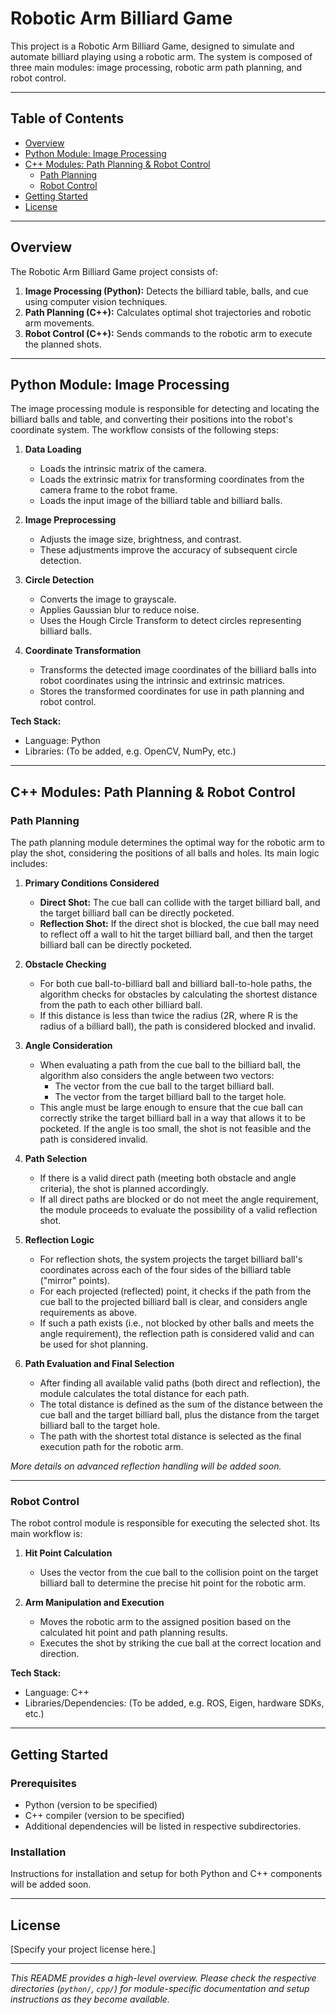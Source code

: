 # Robotic Arm Billiard Game

This project is a Robotic Arm Billiard Game, designed to simulate and automate billiard playing using a robotic arm. The system is composed of three main modules: image processing, robotic arm path planning, and robot control.

---

## Table of Contents

- [Overview](#overview)
- [Python Module: Image Processing](#python-module-image-processing)
- [C++ Modules: Path Planning & Robot Control](#c-modules-path-planning--robot-control)
    - [Path Planning](#path-planning)
    - [Robot Control](#robot-control)
- [Getting Started](#getting-started)
- [License](#license)

---

## Overview

The Robotic Arm Billiard Game project consists of:

1. **Image Processing (Python):** Detects the billiard table, balls, and cue using computer vision techniques.
2. **Path Planning (C++):** Calculates optimal shot trajectories and robotic arm movements.
3. **Robot Control (C++):** Sends commands to the robotic arm to execute the planned shots.

---

## Python Module: Image Processing

The image processing module is responsible for detecting and locating the billiard balls and table, and converting their positions into the robot's coordinate system. The workflow consists of the following steps:

1. **Data Loading**
    - Loads the intrinsic matrix of the camera.
    - Loads the extrinsic matrix for transforming coordinates from the camera frame to the robot frame.
    - Loads the input image of the billiard table and billiard balls.

2. **Image Preprocessing**
    - Adjusts the image size, brightness, and contrast.
    - These adjustments improve the accuracy of subsequent circle detection.

3. **Circle Detection**
    - Converts the image to grayscale.
    - Applies Gaussian blur to reduce noise.
    - Uses the Hough Circle Transform to detect circles representing billiard balls.

4. **Coordinate Transformation**
    - Transforms the detected image coordinates of the billiard balls into robot coordinates using the intrinsic and extrinsic matrices.
    - Stores the transformed coordinates for use in path planning and robot control.

**Tech Stack:**  
- Language: Python  
- Libraries: (To be added, e.g. OpenCV, NumPy, etc.)

---

## C++ Modules: Path Planning & Robot Control

### Path Planning

The path planning module determines the optimal way for the robotic arm to play the shot, considering the positions of all balls and holes. Its main logic includes:

1. **Primary Conditions Considered**
    - **Direct Shot:** The cue ball can collide with the target billiard ball, and the target billiard ball can be directly pocketed.
    - **Reflection Shot:** If the direct shot is blocked, the cue ball may need to reflect off a wall to hit the target billiard ball, and then the target billiard ball can be directly pocketed.

2. **Obstacle Checking**
    - For both cue ball-to-billiard ball and billiard ball-to-hole paths, the algorithm checks for obstacles by calculating the shortest distance from the path to each other billiard ball.
    - If this distance is less than twice the radius (2R, where R is the radius of a billiard ball), the path is considered blocked and invalid.

3. **Angle Consideration**
    - When evaluating a path from the cue ball to the billiard ball, the algorithm also considers the angle between two vectors:
      - The vector from the cue ball to the target billiard ball.
      - The vector from the target billiard ball to the target hole.
    - This angle must be large enough to ensure that the cue ball can correctly strike the target billiard ball in a way that allows it to be pocketed. If the angle is too small, the shot is not feasible and the path is considered invalid.

4. **Path Selection**
    - If there is a valid direct path (meeting both obstacle and angle criteria), the shot is planned accordingly.
    - If all direct paths are blocked or do not meet the angle requirement, the module proceeds to evaluate the possibility of a valid reflection shot.

5. **Reflection Logic**
    - For reflection shots, the system projects the target billiard ball's coordinates across each of the four sides of the billiard table ("mirror" points).
    - For each projected (reflected) point, it checks if the path from the cue ball to the projected billiard ball is clear, and considers angle requirements as above.
    - If such a path exists (i.e., not blocked by other balls and meets the angle requirement), the reflection path is considered valid and can be used for shot planning.

6. **Path Evaluation and Final Selection**
    - After finding all available valid paths (both direct and reflection), the module calculates the total distance for each path.
    - The total distance is defined as the sum of the distance between the cue ball and the target billiard ball, plus the distance from the target billiard ball to the target hole.
    - The path with the shortest total distance is selected as the final execution path for the robotic arm.

*More details on advanced reflection handling will be added soon.*

---

### Robot Control

The robot control module is responsible for executing the selected shot. Its main workflow is:

1. **Hit Point Calculation**
    - Uses the vector from the cue ball to the collision point on the target billiard ball to determine the precise hit point for the robotic arm.

2. **Arm Manipulation and Execution**
    - Moves the robotic arm to the assigned position based on the calculated hit point and path planning results.
    - Executes the shot by striking the cue ball at the correct location and direction.

**Tech Stack:**  
- Language: C++  
- Libraries/Dependencies: (To be added, e.g. ROS, Eigen, hardware SDKs, etc.)

---

## Getting Started

### Prerequisites

- Python (version to be specified)
- C++ compiler (version to be specified)
- Additional dependencies will be listed in respective subdirectories.

### Installation

Instructions for installation and setup for both Python and C++ components will be added soon.

---

## License

[Specify your project license here.]

---

*This README provides a high-level overview. Please check the respective directories (`python/`, `cpp/`) for module-specific documentation and setup instructions as they become available.*
